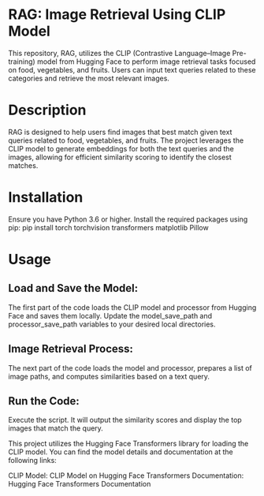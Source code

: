 # RAG: Image Retrieval Using CLIP Model

This repository, RAG, utilizes the CLIP (Contrastive Language–Image Pre-training) model from Hugging Face to perform image retrieval tasks focused on food, vegetables, and fruits. Users can input text queries related to these categories and retrieve the most relevant images.

# Description
RAG is designed to help users find images that best match given text queries related to food, vegetables, and fruits. The project leverages the CLIP model to generate embeddings for both the text queries and the images, allowing for efficient similarity scoring to identify the closest matches.

# Installation
Ensure you have Python 3.6 or higher. Install the required packages using pip:
pip install torch torchvision transformers matplotlib Pillow


# Usage
## Load and Save the Model:
The first part of the code loads the CLIP model and processor from Hugging Face and saves them locally. Update the model_save_path and processor_save_path variables to your desired local directories.

## Image Retrieval Process:
The next part of the code loads the model and processor, prepares a list of image paths, and computes similarities based on a text query.

## Run the Code:
Execute the script. It will output the similarity scores and display the top images that match the query.


This project utilizes the Hugging Face Transformers library for loading the CLIP model. You can find the model details and documentation at the following links:

CLIP Model: CLIP Model on Hugging Face
Transformers Documentation: Hugging Face Transformers Documentation
